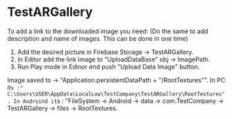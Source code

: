 # TestARGallery
To add a link to the downloaded image you need: (Do the same to add description and name of images. This can be done in one time)
  1. Add the desired picture in Firebase Storage -> TestARGallery.
  2. In Editor add the link image to "UploadDataBase" obj -> ImagePath.
  3. Run Play mode in Edinor end push "Upload Data Image" button.

Image saved to -> "Application.persistentDataPath + "/RootTextures"". 
  In PC it`s :" C:\Users\USER\AppData\LocalLow\TestCompany\TestARGallery\RootTextures".
  In Androind it`s : "FileSystem -> Android -> data -> com.TestCompany -> TestARGallery -> files -> RootTextures.
